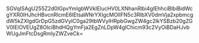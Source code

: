SGVqISAgU255Z2d0IGpvYmIgbWVkIElucHV0LXNhanRlbi4gIEhhciBlbiBidWcgYXR0IHJhcHBvcnRlcmE6IEtsaWNrYXIgcMOlIFN5c3RlbXV0dmVja2xpbmcgdW5kZXIgdGrDpG5zdGVyIC0ga29tbWVyIHRpbGwgZW4gc2lkYSBzb20gZGV0IElOVEUgZ8OlciBhdHQgYmFja2EgZnLDpW4gIChicm93c2VyOiBDaHJvbWUgJmFtcDsgRmlyZWZveCk=